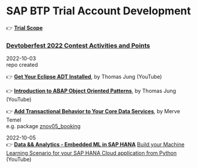 # SAP BTP Trial Account Development  

👉 **[Trial Scope](https://help.sap.com/docs/BTP/65de2977205c403bbc107264b8eccf4b/046f127f2a614438b616ccfc575fdb16.html)**  

### [Devtoberfest 2022 Contest Activities and Points](https://groups.community.sap.com/t5/devtoberfest-blog-posts/devtoberfest-2022-contest-activities-and-points/ba-p/119178)


2022-10-03   
repo created   

👉 **[Get Your Eclipse ADT Installed](https://www.youtube.com/watch?v=pbxNdlwm22k)**, by Thomas Jung (YouTube)  

👉 **[Introduction to ABAP Object Oriented Patterns](https://www.youtube.com/watch?v=8qW2XxWgpfU  )**, by Thomas Jung (YouTube)  

👉 **[Add Transactional Behavior to Your Core Data Services](https://developers.sap.com/tutorials/abap-environment-transactional-enablement.html)**, by Merve Temel     
e.g. package [znov05_booking](https://github.com/Nov05/sap_btp_trial/tree/main/src/znov05_booking)   

2022-10-05  
👉 **[Data && Analytics - Embedded ML in SAP HANA](https://developers.sap.com/tutorials/devtoberfest2022-week-1-data-hana-ml.html)**
[Build your Machine Learning Scenario for your SAP HANA Cloud application from Python](https://www.youtube.com/watch?v=CX38-95uBtc) (YouTube)
